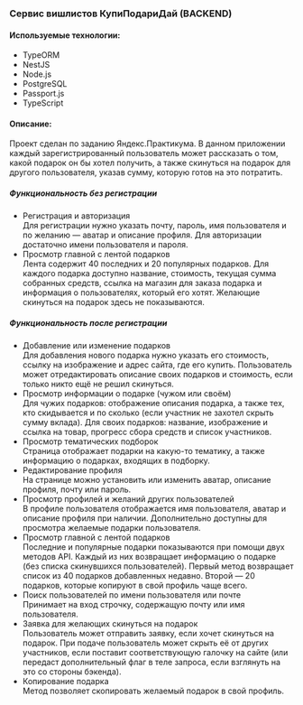 ### Сервис вишлистов КупиПодариДай (BACKEND)  

#### Используемые технологии:  
- TypeORM
- NestJS
- Node.js
- PostgreSQL
- Passport.js
- TypeScript

#### Описание:
Проект сделан по заданию Яндекс.Практикума. В данном приложении каждый зарегистрированный пользователь может рассказать о том, какой подарок он бы хотел получить, а также скинуться на подарок для другого пользователя, указав сумму, которую готов на это потратить.  
##### Функциональность без регистрации
- Регистрация и авторизация  
  Для регистрации нужно указать почту, пароль, имя пользователя и по желанию — аватар и описание профиля. Для авторизации достаточно имени пользователя и пароля.
- Просмотр главной с лентой подарков  
Лента содержит 40 последних и 20 популярных подарков. 
Для каждого подарка доступно название, стоимость, текущая сумма собранных средств, ссылка на магазин для заказа подарка и информация о пользователях, который его хотят. 
Желающие скинуться на подарок здесь не показываются.
##### Функциональность после регистрации
- Добавление или изменение подарков  
Для добавления нового подарка нужно указать его стоимость, ссылку на изображение и адрес сайта, где его купить.
Пользователь может отредактировать описание своих подарков и стоимость, если только никто ещё не решил скинуться.
- Просмотр информации о подарке (чужом или своём)  
Для чужих подарков: отображение описания подарка, а также тех, кто скидывается и по сколько (если участник не захотел скрыть сумму вклада).
Для своих подарков: название, изображение и ссылка на товар, прогресс сбора средств и список участников.
- Просмотр тематических подборок  
Страница отображает подарки на какую-то тематику, а также информацию о подарках, входящих в подборку. 
- Редактирование профиля  
На странице можно установить или изменить аватар, описание профиля, почту или пароль.
- Просмотр профилей и желаний других пользователей  
В профиле пользователя отображается имя пользователя, аватар и описание профиля при наличии. Дополнительно доступны для просмотра желаемые подарки пользователя.
- Просмотр главной с лентой подарков  
Последние и популярные подарки показываются при помощи двух методов API. Каждый из них возвращает информацию о подарке (без списка скинувшихся пользователей). 
Первый метод возвращает список из 40 подарков добавленных недавно.
Второй — 20 подарков, которые копируют в свой профиль чаще всего.
- Поиск пользователей по имени пользователя или почте  
Принимает на вход строчку, содержащую почту или имя пользователя.
- Заявка для желающих скинуться на подарок  
Пользователь может отправить заявку, если хочет скинуться на подарок. При подаче пользователь может скрыть её от других участников, если поставит соответствующую галочку на сайте (или передаст дополнительный флаг в теле запроса, если взглянуть на это со стороны бэкенда).
- Копирование подарка  
Метод позволяет скопировать желаемый подарок в свой профиль.

